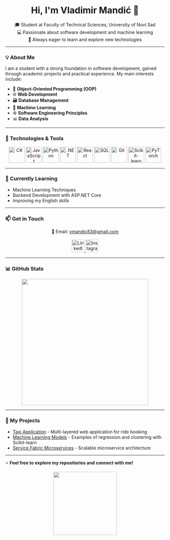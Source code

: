 <h1 align="center">Hi, I'm Vladimir Mandić 👋</h1>

<p align="center">
  🎓 Student at Faculty of Technical Sciences, University of Novi Sad <br>
  💻 Passionate about software development and machine learning <br>
  🚀 Always eager to learn and explore new technologies
</p>

---

### 💡 About Me  
I am a student with a strong foundation in software development, gained through academic projects and practical experience. My main interests include:  
- 🧩 **Object-Oriented Programming (OOP)**  
- 🌐 **Web Development**  
- 🗃️ **Database Management**  
- 🤖 **Machine Learning**  
- ⚙️ **Software Engineering Principles**  
- 📊 **Data Analysis**  

---

### 🔧 Technologies & Tools  
<p align="center">
  <img src="https://img.icons8.com/color/452/c-sharp-logo.png" alt="C#" width="50" height="50"/>
  <img src="https://img.icons8.com/color/452/javascript.png" alt="JavaScript" width="50" height="50"/>
  <img src="https://img.icons8.com/color/452/python.png" alt="Python" width="50" height="50"/>
  <img src="https://img.icons8.com/color/452/dot-net.png" alt=".NET" width="50" height="50"/>
  <img src="https://img.icons8.com/color/452/react-native.png" alt="React" width="50" height="50"/>
  <img src="https://img.icons8.com/color/452/mysql-logo.png" alt="SQL" width="50" height="50"/>
  <img src="https://img.icons8.com/color/452/git.png" alt="Git" width="50" height="50"/>
  <img src="https://img.icons8.com/color/452/scikit-learn.png" alt="Scikit-learn" width="50" height="50"/>
  <img src="https://img.icons8.com/color/452/pytorch.png" alt="PyTorch" width="50" height="50"/>
</p>





---

### 🌱 Currently Learning  
- Machine Learning Techniques  
- Backend Development with ASP.NET Core  
- Improving my English skills  

---

### 📫 Get in Touch  
<p align="center"> 📧 Email: <a href="mailto:vmandic83@gmail.com">vmandic83@gmail.com</a> 
  <br><br> 
  <a href="https://www.linkedin.com/in/vladimirmandi%C4%87/" target="_blank"> <img src="https://cdn-icons-png.flaticon.com/512/174/174857.png" alt="LinkedIn" width="40" height="40"> 
  </a> 
  <a href="https://www.instagram.com/__dovlaa___/" target="_blank">
    <img src="https://cdn-icons-png.flaticon.com/512/174/174855.png" alt="Instagram" width="40" height="40">
  </a>
</p>


---

### 📊 GitHub Stats  
<p align="center">
  <img src="https://github-readme-stats.vercel.app/api?username=vladimirmandic&show_icons=true&theme=radical" width="400">
  
</p>

---

### 🚀 My Projects  
- [Taxi Application](https://github.com/vladimirmandic/taxi-app) - Multi-layered web application for ride booking  
- [Machine Learning Models](https://github.com/vladimirmandic/ml-models) - Examples of regression and clustering with Scikit-learn  
- [Service Fabric Microservices](https://github.com/vladimirmandic/service-fabric) - Scalable microservice architecture  

---

⭐️ **Feel free to explore my repositories and connect with me!**

<p align="center">
  <img src="https://media.giphy.com/media/f9k1tV7HyORcngKF8v/giphy.gif" width="200">
</p>
